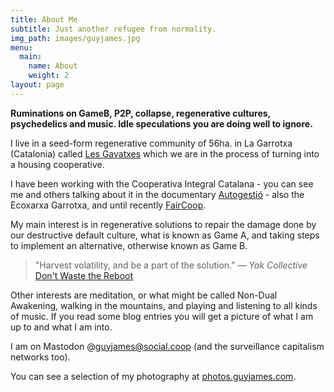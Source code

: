 ```yaml
---
title: About Me
subtitle: Just another refugee from normality.
img_path: images/guyjames.jpg
menu:
  main:
    name: About
    weight: 2
layout: page
---
```


**Ruminations on GameB, P2P, collapse, regenerative cultures, psychedelics and music.
Idle speculations you are doing well to ignore.**


I live in a seed-form regenerative community of 56ha. in La Garrotxa (Catalonia) called [Les Gavatxes](https://lesgavatxes.cat) which we are in the process of turning into a housing cooperative.

I have been working with the Cooperativa Integral Catalana - you can see me and others talking about it in the documentary [Autogestió](https://enfable.org/autogestio/) - also the Ecoxarxa Garrotxa, and until recently [FairCoop](https://fair.coop).

My main interest is in regenerative solutions to repair the damage done by our destructive default culture, what is known as Game A, and taking steps to implement an alternative, otherwise known as Game B.

>"Harvest volatility, and be a part of the solution."
<cite>― Yak Collective</cite> [Don't Waste the Reboot](https://roamresearch.com/#/app/sharedmyths/page/on9856-xj)

Other interests are meditation, or what might be called Non-Dual Awakening, walking in the mountains, and playing and listening to all kinds of music. If you read some blog entries you will get a picture of what I am up to and what I am into.

I am on Mastodon @guyjames@social.coop (and the surveillance capitalism networks too).

You can see a selection of my photography at [photos.guyjames.com](https://photos.guyjames.com/).
